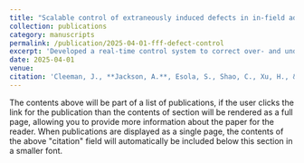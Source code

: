 ```yaml
---
title: "Scalable control of extraneously induced defects in in-field additive manufacturing"
collection: publications
category: manuscripts
permalink: /publication/2025-04-01-fff-defect-control
excerpt: 'Developed a real-time control system to correct over- and under-printing defects in Fused Filament Fabrication with over 95% accuracy.'
date: 2025-04-01
venue: 
citation: 'Cleeman, J., **Jackson, A.**, Esola, S., Shao, C., Xu, H., & Malhotra, R. (2025). Scalable control of extraneously induced defects in in-field additive manufacturing. Journal of Manufacturing Processes, 141, 919-933. https://doi.org/10.1016/j.jmapro.2025.03.014'
---
```

The contents above will be part of a list of publications, if the user clicks the link for the publication than the contents of section will be rendered as a full page, allowing you to provide more information about the paper for the reader. When publications are displayed as a single page, the contents of the above "citation" field will automatically be included below this section in a smaller font.
